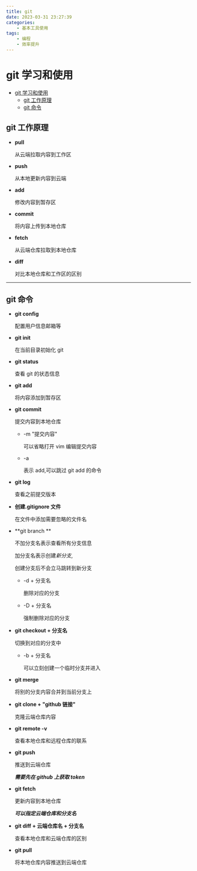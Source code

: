 ```yaml
---
title: git
date: 2023-03-31 23:27:39
categories:
    - 基本工具使用
tags:
    - 编程
    - 效率提升
---
```


# git 学习和使用

<!--toc:start-->

-   [git 学习和使用](#git-学习和使用)
    -   [git 工作原理](#git-工作原理)
    -   [git 命令](#git-命令)
    <!--toc:end-->

## git 工作原理

-   **pull**

    从云端拉取内容到工作区

-   **push**

    从本地更新内容到云端

-   **add**

    修改内容到暂存区

-   **commit**

    将内容上传到本地仓库

-   **fetch**

    从云端仓库拉取到本地仓库

-   **diff**

    对比本地仓库和工作区的区别

---

## git 命令

-   **git config**

    配置用户信息邮箱等

-   **git init**

    在当前目录初始化 git

-   **git status**

    查看 git 的状态信息

-   **git add**

    将内容添加到暂存区

-   **git commit**

    提交内容到本地仓库

    -   -m "提交内容"

        可以省略打开 vim 编辑提交内容

    -   -a

        表示 add,可以跳过 git add 的命令

-   **git log**

    查看之前提交版本

-   **创建.gitignore 文件**

    在文件中添加需要忽略的文件名

-   **git branch **

    不加分支名表示查看所有分支信息

    加分支名表示创建*新分支*,

    创建分支后不会立马跳转到新分支

    -   -d + 分支名

        删除对应的分支

    -   -D + 分支名

        强制删除对应的分支

-   **git checkout + 分支名**

    切换到对应的分支中

    -   -b + 分支名

        可以立刻创建一个临时分支并进入

-   **git merge**

    将别的分支内容合并到当前分支上

-   **git clone + "github 链接"**

    克隆云端仓库内容

-   **git remote -v**

    查看本地仓库和远程仓库的联系

-   **git push**

    推送到云端仓库

    **_需要先在 github 上获取 token_**

-   **git fetch**

    更新内容到本地仓库

    **_可以指定云端仓库和分支名_**

-   **git diff + 云端仓库名 + 分支名**

    查看本地仓库和云端仓库的区别

-   **git pull**

    将本地仓库内容推送到云端仓库
